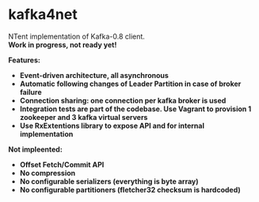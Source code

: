 kafka4net
=========

NTent implementation of Kafka-0.8 client. <br/>
<b>Work in progress, not ready yet!<b>

Features:
* Event-driven architecture, all asynchronous
* Automatic following changes of Leader Partition in case of broker failure
* Connection sharing: one connection per kafka broker is used
* Integration tests are part of the codebase. Use Vagrant to provision 1 zookeeper and 3 kafka virtual servers
* Use RxExtentions library to expose API and for internal implementation

Not impleented:
* Offset Fetch/Commit API
* No compression
* No configurable serializers (everything is byte array)
* No configurable partitioners (fletcher32 checksum is hardcoded)
